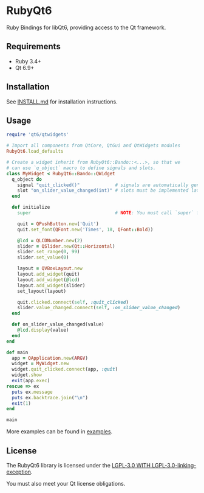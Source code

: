 # RubyQt6

Ruby Bindings for libQt6, providing access to the Qt framework.

## Requirements

- Ruby 3.4+
- Qt 6.9+

## Installation

See [INSTALL.md](https://github.com/souk4711/ruby-qt6/blob/main/INSTALL.md) for installation instructions.

## Usage

```ruby
require 'qt6/qtwidgets'

# Import all components from QtCore, QtGui and QtWidgets modules
RubyQt6.load_defaults

# Create a widget inherit from RubyQt6::Bando::<...>, so that we
# can use `q_object` macro to define signals and slots.
class MyWidget < RubyQt6::Bando::QWidget
  q_object do
    signal "quit_clicked()"             # signals are automatically generated by RubyQt6, must not be implemented
    slot "on_slider_value_changed(int)" # slots must be implemented later
  end

  def initialize
    super                               # NOTE: You must call `super` first

    quit = QPushButton.new('Quit')
    quit.set_font(QFont.new('Times', 18, QFont::Bold))

    @lcd = QLCDNumber.new(2)
    slider = QSlider.new(Qt::Horizontal)
    slider.set_range(0, 99)
    slider.set_value(0)

    layout = QVBoxLayout.new
    layout.add_widget(quit)
    layout.add_widget(@lcd)
    layout.add_widget(slider)
    set_layout(layout)

    quit.clicked.connect(self, :quit_clicked)
    slider.value_changed.connect(self, :on_slider_value_changed)
  end

  def on_slider_value_changed(value)
    @lcd.display(value)
  end
end

def main
  app = QApplication.new(ARGV)
  widget = MyWidget.new
  widget.quit_clicked.connect(app, :quit)
  widget.show
  exit(app.exec)
rescue => ex
  puts ex.message
  puts ex.backtrace.join("\n")
  exit(1)
end

main
```

More examples can be found in [examples](https://github.com/souk4711/ruby-qt6/tree/main/examples).

## License

The RubyQt6 library is licensed under the [LGPL-3.0 WITH LGPL-3.0-linking-exception](https://spdx.org/licenses/LGPL-3.0-linking-exception.html).

You must also meet your Qt license obligations.
